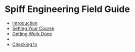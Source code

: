 # Spiff Engineering Field Guide

* [Introduction](01.Introduction.md)
* [Setting Your Course](02.SettingYourCourse.md)
* [Getting Work Done](03.GettingWorkDone.md)
* [](04.something.md)
* [Checking In](05.CheckingIn.md)
